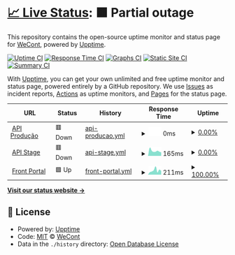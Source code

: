 # [📈 Live Status](https://WeCont.github.io/status): <!--live status--> **🟧 Partial outage**

This repository contains the open-source uptime monitor and status page for [WeCont](https://WeCont.github.io/status), powered by [Upptime](https://github.com/upptime/upptime).

[![Uptime CI](https://github.com/WeCont/status/workflows/Uptime%20CI/badge.svg)](https://github.com/WeCont/status/actions?query=workflow%3A%22Uptime+CI%22)
[![Response Time CI](https://github.com/WeCont/status/workflows/Response%20Time%20CI/badge.svg)](https://github.com/WeCont/status/actions?query=workflow%3A%22Response+Time+CI%22)
[![Graphs CI](https://github.com/WeCont/status/workflows/Graphs%20CI/badge.svg)](https://github.com/WeCont/status/actions?query=workflow%3A%22Graphs+CI%22)
[![Static Site CI](https://github.com/WeCont/status/workflows/Static%20Site%20CI/badge.svg)](https://github.com/WeCont/status/actions?query=workflow%3A%22Static+Site+CI%22)
[![Summary CI](https://github.com/WeCont/status/workflows/Summary%20CI/badge.svg)](https://github.com/WeCont/status/actions?query=workflow%3A%22Summary+CI%22)

With [Upptime](https://upptime.js.org), you can get your own unlimited and free uptime monitor and status page, powered entirely by a GitHub repository. We use [Issues](https://github.com/WeCont/status/issues) as incident reports, [Actions](https://github.com/WeCont/status/actions) as uptime monitors, and [Pages](https://WeCont.github.io/status) for the status page.

<!--start: status pages-->
<!-- This summary is generated by Upptime (https://github.com/upptime/upptime) -->
<!-- Do not edit this manually, your changes will be overwritten -->
<!-- prettier-ignore -->
| URL | Status | History | Response Time | Uptime |
| --- | ------ | ------- | ------------- | ------ |
| <img alt="" src="https://icons.duckduckgo.com/ip3/api.wecont.net.ico" height="13"> [API Produção](https://api.wecont.net) | 🟥 Down | [api-producao.yml](https://github.com/WeCont/status/commits/HEAD/history/api-producao.yml) | <details><summary><img alt="Response time graph" src="./graphs/api-producao/response-time-week.png" height="20"> 0ms</summary><br><a href="https://WeCont.github.io/status/history/api-producao"><img alt="Response time 220" src="https://img.shields.io/endpoint?url=https%3A%2F%2Fraw.githubusercontent.com%2FWeCont%2Fstatus%2FHEAD%2Fapi%2Fapi-producao%2Fresponse-time.json"></a><br><a href="https://WeCont.github.io/status/history/api-producao"><img alt="24-hour response time 0" src="https://img.shields.io/endpoint?url=https%3A%2F%2Fraw.githubusercontent.com%2FWeCont%2Fstatus%2FHEAD%2Fapi%2Fapi-producao%2Fresponse-time-day.json"></a><br><a href="https://WeCont.github.io/status/history/api-producao"><img alt="7-day response time 0" src="https://img.shields.io/endpoint?url=https%3A%2F%2Fraw.githubusercontent.com%2FWeCont%2Fstatus%2FHEAD%2Fapi%2Fapi-producao%2Fresponse-time-week.json"></a><br><a href="https://WeCont.github.io/status/history/api-producao"><img alt="30-day response time 184" src="https://img.shields.io/endpoint?url=https%3A%2F%2Fraw.githubusercontent.com%2FWeCont%2Fstatus%2FHEAD%2Fapi%2Fapi-producao%2Fresponse-time-month.json"></a><br><a href="https://WeCont.github.io/status/history/api-producao"><img alt="1-year response time 220" src="https://img.shields.io/endpoint?url=https%3A%2F%2Fraw.githubusercontent.com%2FWeCont%2Fstatus%2FHEAD%2Fapi%2Fapi-producao%2Fresponse-time-year.json"></a></details> | <details><summary><a href="https://WeCont.github.io/status/history/api-producao">0.00%</a></summary><a href="https://WeCont.github.io/status/history/api-producao"><img alt="All-time uptime 96.15%" src="https://img.shields.io/endpoint?url=https%3A%2F%2Fraw.githubusercontent.com%2FWeCont%2Fstatus%2FHEAD%2Fapi%2Fapi-producao%2Fuptime.json"></a><br><a href="https://WeCont.github.io/status/history/api-producao"><img alt="24-hour uptime 0.00%" src="https://img.shields.io/endpoint?url=https%3A%2F%2Fraw.githubusercontent.com%2FWeCont%2Fstatus%2FHEAD%2Fapi%2Fapi-producao%2Fuptime-day.json"></a><br><a href="https://WeCont.github.io/status/history/api-producao"><img alt="7-day uptime 0.00%" src="https://img.shields.io/endpoint?url=https%3A%2F%2Fraw.githubusercontent.com%2FWeCont%2Fstatus%2FHEAD%2Fapi%2Fapi-producao%2Fuptime-week.json"></a><br><a href="https://WeCont.github.io/status/history/api-producao"><img alt="30-day uptime 75.46%" src="https://img.shields.io/endpoint?url=https%3A%2F%2Fraw.githubusercontent.com%2FWeCont%2Fstatus%2FHEAD%2Fapi%2Fapi-producao%2Fuptime-month.json"></a><br><a href="https://WeCont.github.io/status/history/api-producao"><img alt="1-year uptime 96.15%" src="https://img.shields.io/endpoint?url=https%3A%2F%2Fraw.githubusercontent.com%2FWeCont%2Fstatus%2FHEAD%2Fapi%2Fapi-producao%2Fuptime-year.json"></a></details>
| <img alt="" src="https://icons.duckduckgo.com/ip3/we-cont-core-api-stage.herokuapp.com.ico" height="13"> [API Stage](http://we-cont-core-api-stage.herokuapp.com/) | 🟥 Down | [api-stage.yml](https://github.com/WeCont/status/commits/HEAD/history/api-stage.yml) | <details><summary><img alt="Response time graph" src="./graphs/api-stage/response-time-week.png" height="20"> 165ms</summary><br><a href="https://WeCont.github.io/status/history/api-stage"><img alt="Response time 140" src="https://img.shields.io/endpoint?url=https%3A%2F%2Fraw.githubusercontent.com%2FWeCont%2Fstatus%2FHEAD%2Fapi%2Fapi-stage%2Fresponse-time.json"></a><br><a href="https://WeCont.github.io/status/history/api-stage"><img alt="24-hour response time 117" src="https://img.shields.io/endpoint?url=https%3A%2F%2Fraw.githubusercontent.com%2FWeCont%2Fstatus%2FHEAD%2Fapi%2Fapi-stage%2Fresponse-time-day.json"></a><br><a href="https://WeCont.github.io/status/history/api-stage"><img alt="7-day response time 165" src="https://img.shields.io/endpoint?url=https%3A%2F%2Fraw.githubusercontent.com%2FWeCont%2Fstatus%2FHEAD%2Fapi%2Fapi-stage%2Fresponse-time-week.json"></a><br><a href="https://WeCont.github.io/status/history/api-stage"><img alt="30-day response time 157" src="https://img.shields.io/endpoint?url=https%3A%2F%2Fraw.githubusercontent.com%2FWeCont%2Fstatus%2FHEAD%2Fapi%2Fapi-stage%2Fresponse-time-month.json"></a><br><a href="https://WeCont.github.io/status/history/api-stage"><img alt="1-year response time 140" src="https://img.shields.io/endpoint?url=https%3A%2F%2Fraw.githubusercontent.com%2FWeCont%2Fstatus%2FHEAD%2Fapi%2Fapi-stage%2Fresponse-time-year.json"></a></details> | <details><summary><a href="https://WeCont.github.io/status/history/api-stage">0.00%</a></summary><a href="https://WeCont.github.io/status/history/api-stage"><img alt="All-time uptime 90.52%" src="https://img.shields.io/endpoint?url=https%3A%2F%2Fraw.githubusercontent.com%2FWeCont%2Fstatus%2FHEAD%2Fapi%2Fapi-stage%2Fuptime.json"></a><br><a href="https://WeCont.github.io/status/history/api-stage"><img alt="24-hour uptime 0.00%" src="https://img.shields.io/endpoint?url=https%3A%2F%2Fraw.githubusercontent.com%2FWeCont%2Fstatus%2FHEAD%2Fapi%2Fapi-stage%2Fuptime-day.json"></a><br><a href="https://WeCont.github.io/status/history/api-stage"><img alt="7-day uptime 0.00%" src="https://img.shields.io/endpoint?url=https%3A%2F%2Fraw.githubusercontent.com%2FWeCont%2Fstatus%2FHEAD%2Fapi%2Fapi-stage%2Fuptime-week.json"></a><br><a href="https://WeCont.github.io/status/history/api-stage"><img alt="30-day uptime 13.18%" src="https://img.shields.io/endpoint?url=https%3A%2F%2Fraw.githubusercontent.com%2FWeCont%2Fstatus%2FHEAD%2Fapi%2Fapi-stage%2Fuptime-month.json"></a><br><a href="https://WeCont.github.io/status/history/api-stage"><img alt="1-year uptime 90.52%" src="https://img.shields.io/endpoint?url=https%3A%2F%2Fraw.githubusercontent.com%2FWeCont%2Fstatus%2FHEAD%2Fapi%2Fapi-stage%2Fuptime-year.json"></a></details>
| <img alt="" src="https://icons.duckduckgo.com/ip3/portal.wecont.net.ico" height="13"> [Front Portal](https://portal.wecont.net) | 🟩 Up | [front-portal.yml](https://github.com/WeCont/status/commits/HEAD/history/front-portal.yml) | <details><summary><img alt="Response time graph" src="./graphs/front-portal/response-time-week.png" height="20"> 211ms</summary><br><a href="https://WeCont.github.io/status/history/front-portal"><img alt="Response time 578" src="https://img.shields.io/endpoint?url=https%3A%2F%2Fraw.githubusercontent.com%2FWeCont%2Fstatus%2FHEAD%2Fapi%2Ffront-portal%2Fresponse-time.json"></a><br><a href="https://WeCont.github.io/status/history/front-portal"><img alt="24-hour response time 186" src="https://img.shields.io/endpoint?url=https%3A%2F%2Fraw.githubusercontent.com%2FWeCont%2Fstatus%2FHEAD%2Fapi%2Ffront-portal%2Fresponse-time-day.json"></a><br><a href="https://WeCont.github.io/status/history/front-portal"><img alt="7-day response time 211" src="https://img.shields.io/endpoint?url=https%3A%2F%2Fraw.githubusercontent.com%2FWeCont%2Fstatus%2FHEAD%2Fapi%2Ffront-portal%2Fresponse-time-week.json"></a><br><a href="https://WeCont.github.io/status/history/front-portal"><img alt="30-day response time 146" src="https://img.shields.io/endpoint?url=https%3A%2F%2Fraw.githubusercontent.com%2FWeCont%2Fstatus%2FHEAD%2Fapi%2Ffront-portal%2Fresponse-time-month.json"></a><br><a href="https://WeCont.github.io/status/history/front-portal"><img alt="1-year response time 578" src="https://img.shields.io/endpoint?url=https%3A%2F%2Fraw.githubusercontent.com%2FWeCont%2Fstatus%2FHEAD%2Fapi%2Ffront-portal%2Fresponse-time-year.json"></a></details> | <details><summary><a href="https://WeCont.github.io/status/history/front-portal">100.00%</a></summary><a href="https://WeCont.github.io/status/history/front-portal"><img alt="All-time uptime 100.00%" src="https://img.shields.io/endpoint?url=https%3A%2F%2Fraw.githubusercontent.com%2FWeCont%2Fstatus%2FHEAD%2Fapi%2Ffront-portal%2Fuptime.json"></a><br><a href="https://WeCont.github.io/status/history/front-portal"><img alt="24-hour uptime 100.00%" src="https://img.shields.io/endpoint?url=https%3A%2F%2Fraw.githubusercontent.com%2FWeCont%2Fstatus%2FHEAD%2Fapi%2Ffront-portal%2Fuptime-day.json"></a><br><a href="https://WeCont.github.io/status/history/front-portal"><img alt="7-day uptime 100.00%" src="https://img.shields.io/endpoint?url=https%3A%2F%2Fraw.githubusercontent.com%2FWeCont%2Fstatus%2FHEAD%2Fapi%2Ffront-portal%2Fuptime-week.json"></a><br><a href="https://WeCont.github.io/status/history/front-portal"><img alt="30-day uptime 100.00%" src="https://img.shields.io/endpoint?url=https%3A%2F%2Fraw.githubusercontent.com%2FWeCont%2Fstatus%2FHEAD%2Fapi%2Ffront-portal%2Fuptime-month.json"></a><br><a href="https://WeCont.github.io/status/history/front-portal"><img alt="1-year uptime 100.00%" src="https://img.shields.io/endpoint?url=https%3A%2F%2Fraw.githubusercontent.com%2FWeCont%2Fstatus%2FHEAD%2Fapi%2Ffront-portal%2Fuptime-year.json"></a></details>

<!--end: status pages-->

[**Visit our status website →**](https://WeCont.github.io/status)

## 📄 License

- Powered by: [Upptime](https://github.com/upptime/upptime)
- Code: [MIT](./LICENSE) © [WeCont](https://WeCont.github.io/status)
- Data in the `./history` directory: [Open Database License](https://opendatacommons.org/licenses/odbl/1-0/)
